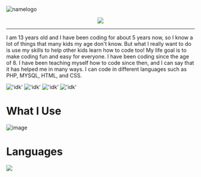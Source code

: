 ![namelogo](https://media.discordapp.net/attachments/1043921535154524270/1054814667379322960/ak.png?width=1025&height=224)
<p align="center">
  <img src="https://media.discordapp.net/attachments/1043921535154524270/1054814667026997288/output-onlinegiftools_2.gif"
       </p>
  
  ---
  
I am 13 years old and I have been coding for about 5 years now, so I know a lot of things that many kids my age don't know. But what I really want to do is use my skills to help other kids learn how to code too!
My life goal is to make coding fun and easy for everyone.
I have been coding since the age of 8. I have been teaching myself how to code since then, and I can say that it has helped me in many ways.
I can code in different languages such as PHP, MYSQL, HTML, and CSS.
  
!['idk'](https://img.shields.io/badge/Youtube-@aking101-CC0000?style=for-the-badge&logo=Youtube)
!['idk'](https://img.shields.io/badge/Codepen-@aking101-000000?style=for-the-badge&logo=Codepen)
!['idk'](https://img.shields.io/badge/Spotify-@xero-1db954?style=for-the-badge&logo=Spotify)
!['idk'](https://img.shields.io/badge/REPLIT-@djuank-f26207?style=for-the-badge&logo=Replit)

  # What I Use 

  ![image](https://user-images.githubusercontent.com/85898231/208759749-12cbff09-f7ca-4cfb-be38-a762f4392388.png)
  # Languages 

  <img src="https://secureservercdn.net/160.153.137.184/fad.0cb.myftpupload.com/wp-content/uploads/2017/01/Web-Development-Featured-Image.png?time=1656696125" >

